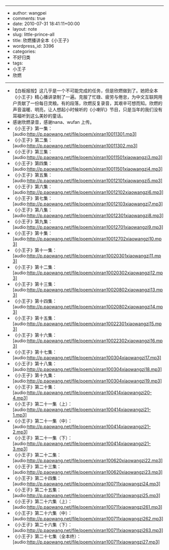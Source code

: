 - --
- author: wangpei
- comments: true
- date: 2010-07-31 18:41:11+00:00
- layout: note
- slug: little-prince-all
- title: 欣燃播讲全本《小王子》
- wordpress_id: 3396
- categories:
- 不好归类
- tags:
- 小王子
- 欣燃
- --
- 【白板报按】这几乎是一个不可能完成的任务，但是欣燃做到了。她把全本《小王子》精心播讲录制了一遍。克服了忙碌、疲劳与倦怠，为中文互联网用户贡献了一份每日灵粮。有的段落，欣燃反复录音，其艰辛可想而知。欣燃的声音温暖、明亮，让人想起小时候听的《小喇叭》节目，只是当年的我们没有耳福听到这么美妙的童话。
- 感谢欣燃录音，感谢nana、wufan 上传。
- 《小王子》第一集：[audio:http://p.paowang.net/file/poem/xinran10011301.mp3]
- 《小王子》第二集：[audio:http://p.paowang.net/file/poem/xinran10011302.mp3]
- 《小王子》第三集：[audio:http://p.paowang.net/file/poem/xinran10011501xiaowangzi3.mp3]
- 《小王子》第四集：[audio:http://p.paowang.net/file/poem/xinran10011501xiaowangzi4.mp3]
- 《小王子》第五集：[audio:http://p.paowang.net/file/poem/xinran10012101xiaowangzi5.mp3]
- 《小王子》第六集：[audio:http://p.paowang.net/file/poem/xinran10012102xiaowangzi6.mp3]
- 《小王子》第七集：[audio:http://p.paowang.net/file/poem/xinran10012103xiaowangzi7.mp3]
- 《小王子》第八集：[audio:http://p.paowang.net/file/poem/xinran10012301xiaowangzi8.mp3]
- 《小王子》第九集：[audio:http://p.paowang.net/file/poem/xinran10012701xiaowangzi9.mp3]
- 《小王子》第十集：[audio:http://p.paowang.net/file/poem/xinran10012702xiaowangzi10.mp3]
- 《小王子》第十一集：[audio:http://p.paowang.net/file/poem/xinran10020301xiaowangzi11.mp3]
- 《小王子》第十二集：[audio:http://p.paowang.net/file/poem/xinran10020302xiaowangzi12.mp3]
- 《小王子》第十三集：[audio:http://p.paowang.net/file/poem/xinran10020802xiaowangzi13.mp3]
- 《小王子》第十四集：[audio:http://p.paowang.net/file/poem/xinran10020802xiaowangzi14.mp3]
- 《小王子》第十五集：[audio:http://p.paowang.net/file/poem/xinran10022301xiaowangzi15.mp3]
- 《小王子》第十六集：[audio:http://p.paowang.net/file/poem/xinran10022302xiaowangzi16.mp3]
- 《小王子》第十七集：[audio:http://p.paowang.net/file/poem/xinran100304xiaowangzi17.mp3]
- 《小王子》第十八集：[audio:http://p.paowang.net/file/poem/xinran100304xiaowangzi18.mp3]
- 《小王子》第十九集：[audio:http://p.paowang.net/file/poem/xinran100304xiaowangzi19.mp3]
- 《小王子》第二十集：[audio:http://p.paowang.net/file/poem/xinran100414xiaowangzi20-4.mp3]
- 《小王子》第二十一集（上）：[audio:http://p.paowang.net/file/poem/xinran100414xiaowangzi21-1.mp3]
- 《小王子》第二十一集（中）：[audio:http://p.paowang.net/file/poem/xinran100414xiaowangzi21-2.mp3]
- 《小王子》第二十一集（下）：[audio:http://p.paowang.net/file/poem/xinran100414xiaowangzi21-3.mp3]
- 《小王子》第二十二集：[audio:http://p.paowang.net/file/poem/xinran100620xiaowangzi22.mp3]
- 《小王子》第二十三集：[audio:http://p.paowang.net/file/poem/xinran100620xiaowangzi23.mp3]
- 《小王子》第二十四集：[audio:http://p.paowang.net/file/poem/xinran100711xiaowangzi24.mp3]
- 《小王子》第二十五集：[audio:http://p.paowang.net/file/poem/xinran100711xiaowangzi25.mp3]
- 《小王子》第二十六集（上）：[audio:http://p.paowang.net/file/poem/xinran100711xiaowangzi261.mp3]
- 《小王子》第二十六集（中）：[audio:http://p.paowang.net/file/poem/xinran100711xiaowangzi262.mp3]
- 《小王子》第二十六集（下）：[audio:http://p.paowang.net/file/poem/xinran100711xiaowangzi263.mp3]
- 《小王子》第二十七集（全本终）：[audio:http://p.paowang.net/file/poem/xinran100711xiaowangzi27.mp3]
